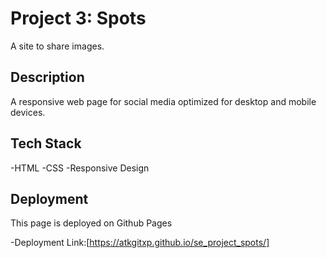 # Project 3: Spots

A site to share images.

## Description

A responsive web page for social media optimized for desktop and mobile devices.

## Tech Stack

-HTML
-CSS
-Responsive Design

## Deployment

This page is deployed on Github Pages

-Deployment Link:[https://atkgitxp.github.io/se_project_spots/]
